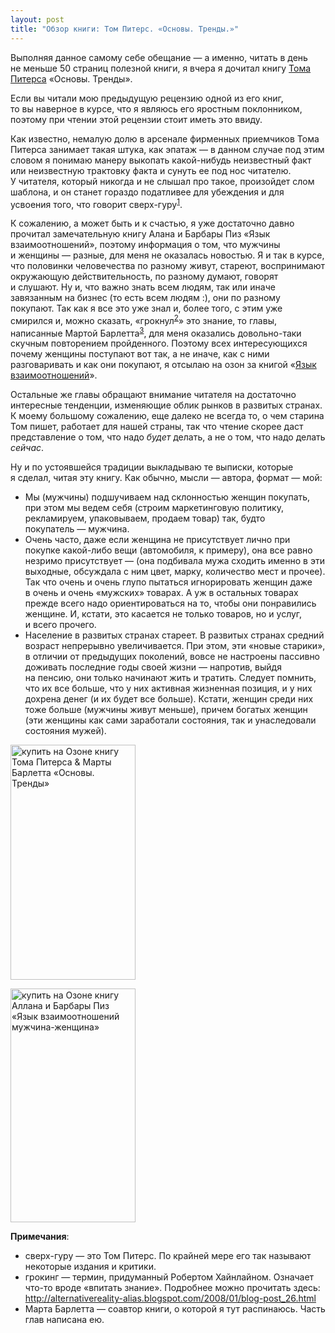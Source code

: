 ```yaml
---
layout: post
title: "Обзор книги: Том Питерс. «Основы. Тренды.»"
---
```


Выполняя данное самому себе обещание&nbsp;&#8212; а&nbsp;именно, читать в&nbsp;день не&nbsp;меньше 50&nbsp;страниц полезной книги, я&nbsp;вчера я&nbsp;дочитал книгу [Тома Питерса](http://www.tompeters.com/) &laquo;Основы. Тренды&raquo;.

Если вы читали мою предыдущую рецензию одной из его книг, то вы наверное в курсе, что я являюсь его яростным поклонником, поэтому при чтении этой рецензии стоит иметь это ввиду.

<p>Как известно, немалую долю в&nbsp;арсенале фирменных приемчиков Тома Питерса занимает такая штука, как эпатаж&nbsp;&#8212; в&nbsp;данном случае под этим словом я&nbsp;понимаю манеру выкопать какой-нибудь неизвестный факт или неизвестную трактовку факта и&nbsp;сунуть ее&nbsp;под нос читателю. У&nbsp;читателя, который никогда и&nbsp;не&nbsp;слышал про такое, произойдет слом шаблона, и&nbsp;он&nbsp;станет гораздо податливее для убеждения и&nbsp;для усвоения того, что говорит сверх-гуру<sup><a href="#footnotes_super_guru">1</a></sup>.</p>

<p>К&nbsp;сожалению, а&nbsp;может быть и&nbsp;к&nbsp;счастью, я&nbsp;уже достаточно давно прочитал замечательную книгу Алана и&nbsp;Барбары Пиз &laquo;Язык взаимоотношений&raquo;, поэтому информация о&nbsp;том, что мужчины и&nbsp;женщины&nbsp;&#8212; разные, для меня не&nbsp;оказалась новостью. Я&nbsp;и&nbsp;так в&nbsp;курсе, что половинки человечества по&nbsp;разному живут, стареют, воспринимают окружающую действительность, по&nbsp;разному думают, говорят и&nbsp;слушают. Ну&nbsp;и,&nbsp;что важно знать всем людям, так или иначе завязанным на&nbsp;бизнес (то&nbsp;есть всем людям :), они по&nbsp;разному покупают. Так как я&nbsp;все это уже знал и,&nbsp;более того, с&nbsp;этим уже смирился и,&nbsp;можно сказать, &laquo;грокнул<sup><a href="#footnotes_grokh">2</a></sup>&raquo; это знание, то&nbsp;главы, написанные Мартой Барлетта<sup><a href="#footnotes_marta_barletta">3</a></sup>, для меня оказались довольно-таки скучным повторением пройденного. Поэтому всех интересующихся почему женщины поступают вот так, а&nbsp;не&nbsp;иначе, как с&nbsp;ними разговаривать и&nbsp;как они покупают, я&nbsp;отсылаю на&nbsp;озон за&nbsp;книгой &laquo;<a href="http://www.ozon.ru/context/detail/id/126499/?partner=aulizko">Язык взаимоотношений</a>&raquo;.</p>

Остальные&nbsp;же главы обращают внимание читателя на&nbsp;достаточно интересные тенденции, изменяющие облик рынков в&nbsp;развитых странах. К&nbsp;моему большому сожалению, еще далеко не&nbsp;всегда то,&nbsp;о&nbsp;чем старина Том пишет, работает для нашей страны, так что чтение скорее даст представление о&nbsp;том, что надо _будет_ делать, а&nbsp;не&nbsp;о&nbsp;том, что надо делать _сейчас_.

Ну&nbsp;и&nbsp;по&nbsp;устоявшейся традиции выкладываю те&nbsp;выписки, которые я&nbsp;сделал, читая эту книгу. Как обычно, мысли&nbsp;&#8212; автора, формат&nbsp;&#8212; мой:

<ul>
<li>Мы (мужчины) подшучиваем над склонностью женщин покупать, при этом мы&nbsp;ведем себя (строим маркетинговую политику, рекламируем, упаковываем, продаем товар) так, будто покупатель&nbsp;&#8212; мужчина.</li>
<li>Очень часто, даже если женщина не&nbsp;присутствует лично при покупке какой-либо вещи (автомобиля, к&nbsp;примеру), она все равно незримо присутствует&nbsp;&#8212; (она подбивала мужа сходить именно в&nbsp;эти выходные, обсуждала с&nbsp;ним цвет, марку, количество мест и&nbsp;прочее). Так что очень и&nbsp;очень глупо пытаться игнорировать женщин даже в&nbsp;очень и&nbsp;очень &laquo;мужских&raquo; товарах. А&nbsp;уж&nbsp;в&nbsp;остальных товарах прежде всего надо ориентироваться на&nbsp;то,&nbsp;чтобы они понравились женщине. И,&nbsp;кстати, это касается не&nbsp;только товаров, но&nbsp;и&nbsp;услуг, и&nbsp;всего прочего.</li>
<li>Население в&nbsp;развитых странах стареет. В&nbsp;развитых странах средний возраст непрерывно увеличивается. При этом, эти &laquo;новые старики&raquo;, в&nbsp;отличии от&nbsp;предыдущих поколений, вовсе не&nbsp;настроены пассивно доживать последние годы своей жизни&nbsp;&#8212; напротив, выйдя на&nbsp;пенсию, они только начинают жить и&nbsp;тратить. Следует помнить, что их&nbsp;все больше, что у&nbsp;них активная жизненная позиция, и&nbsp;у&nbsp;них дохрена денег (и&nbsp;их&nbsp;будет все больше). Кстати, женщин среди них тоже больше (мужчины живут меньше), причем богатых женщин (эти женщины как сами заработали состояния, так и&nbsp;унаследовали состояния мужей).</li>
</ul>

<a href="http://www.ozon.ru/context/detail/id/2752879/?partner=aulizko"><img title="книга Тома Питерса &amp; Марты Барлетта «Основы. Тренды»" src="http://www.ozon.ru/multimedia/books_covers/1000369660.jpg" alt="купить на Озоне книгу Тома Питерса &amp; Марты Барлетта «Основы. Тренды»" width="200" height="376" /></a>

<a href="http://www.ozon.ru/context/detail/id/126499/?partner=aulizko"><img title="книга Аллана и Барбары Пиз «Язык взаимоотношений мужчина-женщина»" src="http://www.ozon.ru/multimedia/books_covers/sd148_05_09_01.jpg" alt="купить на Озоне книгу Аллана и Барбары Пиз «Язык взаимоотношений мужчина-женщина»" width="200" height="374" /></a>


**Примечания**:

<ul class="footnotes">
<li id="footnotes_super_guru">сверх-гуру&nbsp;&#8212; это Том Питерс. По&nbsp;крайней мере его так называют некоторые издания и&nbsp;критики.</li>
<li id="footnotes_grokh">грокинг&nbsp;&#8212; термин, придуманный Робертом Хайнлайном. Означает что-то вроде &laquo;впитать знание&raquo;. Подробнее можно прочитать здесь: <a href="http://alternativereality-alias.blogspot.com/2008/01/blog-post_26.html">http://alternativereality-alias.blogspot.com/2008/01/blog-post_26.html</a></li>
<li id="footnotes_marta_barletta">Марта Барлетта&nbsp;&#8212; соавтор книги, о&nbsp;которой я&nbsp;тут распинаюсь. Часть глав написана ею.</li>
</ul>